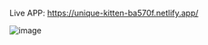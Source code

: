 Live APP:   https://unique-kitten-ba570f.netlify.app/

![image](https://user-images.githubusercontent.com/109465963/227499817-828ede86-a84f-4f68-bb55-63eb4d3da8d7.png)
